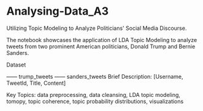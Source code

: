 # Analysing-Data_A3


Utilizing Topic Modeling to Analyze Politicians' Social Media Discourse.

The notebook showcases the application of LDA Topic Modeling to analyze tweets from two prominent American politicians, Donald Trump and Bernie Sanders.

Dataset

—— trump_tweets
—— sanders_tweets
Brief Description: [Username, TweetId, Title, Content]

Key Topics: data preprocessing, data cleansing, LDA topic modeling, tomopy, topic coherence, topic probability distributions, visualizations
